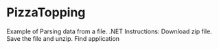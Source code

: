 # PizzaTopping
Example of Parsing data from a file. 
.NET
Instructions: Download zip file. Save the file and unzip. Find application 

